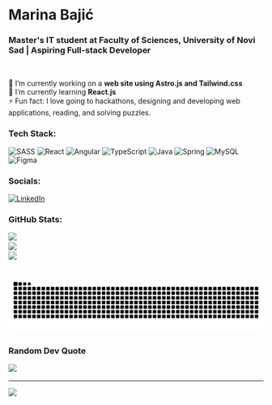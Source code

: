 # Marina Bajić
### Master's IT student at Faculty of Sciences, University of Novi Sad | Aspiring Full-stack Developer
<br>

🔭 I’m currently working on a **web site using Astro.js and Tailwind.css**<br>
🌱 I’m currently learning **React.js**<br>
⚡ Fun fact: I love going to hackathons, designing and developing web applications, reading, and solving puzzles.<br>

### Tech Stack:
![SASS](https://img.shields.io/badge/SASS-hotpink.svg?style=for-the-badge&logo=SASS&logoColor=white)
![React](https://img.shields.io/badge/react-%2320232a.svg?style=for-the-badge&logo=react&logoColor=%2361DAFB)
![Angular](https://img.shields.io/badge/angular-%23DD0031.svg?style=for-the-badge&logo=angular&logoColor=white)
![TypeScript](https://img.shields.io/badge/typescript-%23007ACC.svg?style=for-the-badge&logo=typescript&logoColor=white)
![Java](https://img.shields.io/badge/java-%23ED8B00.svg?style=for-the-badge&logo=openjdk&logoColor=white)
![Spring](https://img.shields.io/badge/spring-%236DB33F.svg?style=for-the-badge&logo=spring&logoColor=white)
![MySQL](https://img.shields.io/badge/mysql-%2300000f.svg?style=for-the-badge&logo=mysql&logoColor=white)
![Figma](https://img.shields.io/badge/figma-%23F24E1E.svg?style=for-the-badge&logo=figma&logoColor=white)

### Socials:
[![LinkedIn](https://img.shields.io/badge/LinkedIn-%230077B5.svg?style=for-the-badge&logo=linkedin&logoColor=white)](https://linkedin.com/in/marina-bajic) 

### GitHub Stats:
![](https://github-readme-stats.vercel.app/api?username=MarinaBajic&theme=dark&hide_border=true&include_all_commits=true&count_private=true)<br/>
![](https://github-readme-streak-stats.herokuapp.com/?user=MarinaBajic&theme=dark&hide_border=true)<br/>
![](https://github-readme-stats.vercel.app/api/top-langs/?username=MarinaBajic&theme=dark&hide_border=true&include_all_commits=true&count_private=true&layout=compact)

<br clear="both">
<img src="https://raw.githubusercontent.com/MarinaBajic/MarinaBajic/output/snake.svg" alt="Snake animation" />

###

### Random Dev Quote
![](https://quotes-github-readme.vercel.app/api?type=horizontal&theme=dark)

---
[![](https://visitcount.itsvg.in/api?id=MarinaBajic&label=Profile%20Views&color=9&icon=6&pretty=true)](https://visitcount.itsvg.in)
